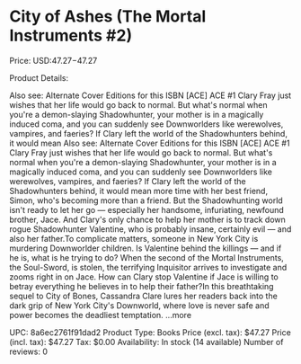 # City of Ashes (The Mortal Instruments #2)

Price: USD:$47.27-$47.27

Product Details:

Also see: Alternate Cover Editions for this ISBN [ACE] ACE #1 Clary Fray just wishes that her life would go back to normal. But what's normal when you're a demon-slaying Shadowhunter, your mother is in a magically induced coma, and you can suddenly see Downworlders like werewolves, vampires, and faeries? If Clary left the world of the Shadowhunters behind, it would mean Also see: Alternate Cover Editions for this ISBN [ACE] ACE #1 Clary Fray just wishes that her life would go back to normal. But what's normal when you're a demon-slaying Shadowhunter, your mother is in a magically induced coma, and you can suddenly see Downworlders like werewolves, vampires, and faeries? If Clary left the world of the Shadowhunters behind, it would mean more time with her best friend, Simon, who's becoming more than a friend. But the Shadowhunting world isn't ready to let her go — especially her handsome, infuriating, newfound brother, Jace. And Clary's only chance to help her mother is to track down rogue Shadowhunter Valentine, who is probably insane, certainly evil — and also her father.To complicate matters, someone in New York City is murdering Downworlder children. Is Valentine behind the killings — and if he is, what is he trying to do? When the second of the Mortal Instruments, the Soul-Sword, is stolen, the terrifying Inquisitor arrives to investigate and zooms right in on Jace. How can Clary stop Valentine if Jace is willing to betray everything he believes in to help their father?In this breathtaking sequel to City of Bones, Cassandra Clare lures her readers back into the dark grip of New York City's Downworld, where love is never safe and power becomes the deadliest temptation. ...more

UPC: 8a6ec2761f91dad2
Product Type: Books
Price (excl. tax): $47.27
Price (incl. tax): $47.27
Tax: $0.00
Availability: In stock (14 available)
Number of reviews: 0